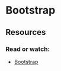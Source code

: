 # Bootstrap

## Resources

### Read or watch:

- [Bootstrap](https://intranet.aluswe.com/rltoken/7MBV_iWLTpfrZS_VqqQ6UQ)
